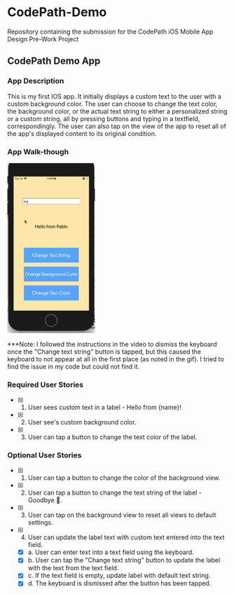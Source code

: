 # CodePath-Demo
Repository containing the submission for the CodePath iOS Mobile App Design Pre-Work Project

## CodePath Demo App

### App Description
This is my first IOS app. It initially displays a custom text to the user with a custom background color. The user can choose to change the text color, the background color, or the actual text string to either a personalized string or a custom string, all by pressing buttons and typing in a textfield, correspondingly. The user can also tap on the view of the app to reset all of the app's displayed content to its original condition. 

### App Walk-though

<img src="App_Walkthrough.gif" width=200><br>

***Note: I followed the instructions in the video to dismiss the keyboard once the "Change text string" button is tapped, but this caused the keyboard to not appear at all in the first place (as noted in the gif). I tried to find the issue in my code but could not find it.

### Required User Stories
- [x] 1. User sees custom text in a label - Hello from {name}!
- [x] 2. User see's custom background color.
- [x] 3. User can tap a button to change the text color of the label.

### Optional User Stories
- [x] 1. User can tap a button to change the color of the background view.
- [x] 2. User can tap a button to change the text string of the label - Goodbye 👋.
- [x] 3. User can tap on the background view to reset all views to default settings.
- [x] 4. User can update the label text with custom text entered into the text field.
   - [x] a. User can enter text into a text field using the keyboard.
   - [x] b. User can tap the "Change text string" button to update the label with the text from the text field.
   - [x] c. If the text field is empty, update label with default text string.
   - [x] d. The keyboard is dismissed after the button has been tapped.

